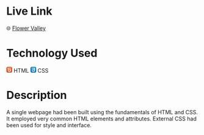 # Live Link
🌐 <a href='https://jbjzeehad.github.io/online-flower-shop/'>Flower Valley<a>
# Technology Used
<a><img src="https://github.com/jbjzeehad/jbjzeehad/blob/main/icon/HTML.svg" width="15" height="15"/></a> HTML
<a><img src="https://github.com/jbjzeehad/jbjzeehad/blob/main/icon/CSS.svg" width="15" height="15"/></a> CSS

# Description
A single webpage had been built using the fundamentals of HTML and CSS. It employed very common HTML elements and attributes. External CSS had been used for style and interface.
